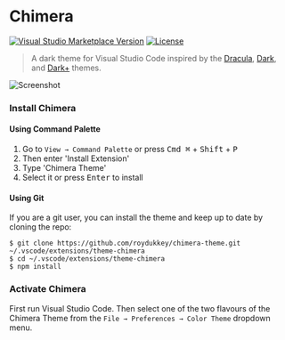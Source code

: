 # Chimera

[![Visual Studio Marketplace Version](https://img.shields.io/visual-studio-marketplace/v/roydukkey.theme-chimera?color=blue&label=Marketplace&logo=visual-studio-code)](https://marketplace.visualstudio.com/items?itemName=roydukkey.theme-chimera)
[![License](https://img.shields.io/badge/License-MIT-blue.svg)](https://opensource.org/licenses/MIT)

> A dark theme for Visual Studio Code inspired by the [Dracula](https://draculatheme.com), [Dark](https://github.com/Microsoft/vscode/tree/master/extensions/theme-defaults/themes), and [Dark+](https://github.com/Microsoft/vscode/tree/master/extensions/theme-defaults/themes) themes.

![Screenshot](https://roydukkey.github.io/assets/images/chimera-theme-screenshot.png)

### Install Chimera

#### Using Command Palette

1. Go to `View → Command Palette` or press <kbd>Cmd ⌘</kbd> + <kbd>Shift</kbd> + <kbd>P</kbd>
2. Then enter 'Install Extension'
3. Type 'Chimera Theme'
4. Select it or press <kbd>Enter</kbd> to install

#### Using Git

If you are a git user, you can install the theme and keep up to date by cloning the repo:

```
$ git clone https://github.com/roydukkey/chimera-theme.git ~/.vscode/extensions/theme-chimera
$ cd ~/.vscode/extensions/theme-chimera
$ npm install
```

### Activate Chimera

First run Visual Studio Code. Then select one of the two flavours of the Chimera Theme from the `File → Preferences → Color Theme` dropdown menu.
